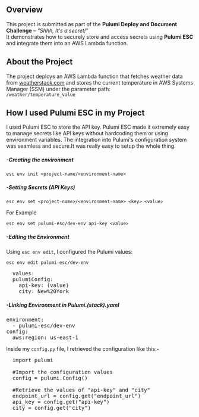 ## Overview
This project is submitted as part of the **Pulumi Deploy and Document Challenge** – *"Shhh, It's a secret!"*  
It demonstrates how to securely store and access secrets using **Pulumi ESC** and integrate them into an AWS Lambda function.

## About the Project
The project deploys an AWS Lambda function that fetches weather data from [weatherstack.com](https://weatherstack.com/) and stores the current temperature in AWS Systems Manager (SSM) under the parameter path:  
`/weather/temperature_value`

## How I used Pulumi ESC in my Project
I used Pulumi ESC to store the API key. Pulumi ESC made it extremely easy to manage secrets like API keys without hardcoding them or using environment variables. The integration into Pulumi's configuration system was seamless and secure.It was really easy to setup the whole thing.

##### -Creating the environment
`esc env init <project-name/<environment-name>`

##### -Setting Secrets (API Keys)
`esc env set <project-name>/<environment-name> <key> <value>`

For Example

`esc env set pulumi-esc/dev-env api-key <value>`

##### -Editing the Environment
Using `esc env edit`, I configured the Pulumi values:

`esc env edit pulumi-esc/dev-env`
<pre>
  values:
  pulumiConfig:
    api-key: (value)
    city: New%20York
</pre> 

##### -Linking Environment in Pulumi.(stack).yaml
<pre>environment:
  - pulumi-esc/dev-env
config:
  aws:region: us-east-1</pre>

Inside my `config.py` file, I retrieved the configuration like this:-

<pre>
  import pulumi
  
  #Import the configuration values
  config = pulumi.Config()

  #Retrieve the values of "api-key" and "city"
  endpoint_url = config.get("endpoint_url")
  api_key = config.get("api-key")
  city = config.get("city")
</pre>

